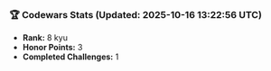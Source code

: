 ### 🏆 Codewars Stats (Updated: 2025-10-16 13:22:56 UTC)

- **Rank:** 8 kyu
- **Honor Points:** 3
- **Completed Challenges:** 1
